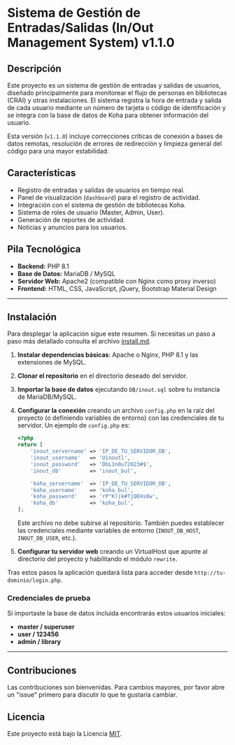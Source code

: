# Sistema de Gestión de Entradas/Salidas (In/Out Management System) v1.1.0

## Descripción

Este proyecto es un sistema de gestión de entradas y salidas de usuarios, diseñado principalmente para monitorear el flujo de personas en bibliotecas (CRAI) y otras instalaciones. El sistema registra la hora de entrada y salida de cada usuario mediante un número de tarjeta o código de identificación y se integra con la base de datos de Koha para obtener información del usuario.

Esta versión (`v1.1.0`) incluye correcciones críticas de conexión a bases de datos remotas, resolución de errores de redirección y limpieza general del código para una mayor estabilidad.

## Características

* Registro de entradas y salidas de usuarios en tiempo real.
* Panel de visualización (`dashboard`) para el registro de actividad.
* Integración con el sistema de gestión de bibliotecas Koha.
* Sistema de roles de usuario (Master, Admin, User).
* Generación de reportes de actividad.
* Noticias y anuncios para los usuarios.

## Pila Tecnológica

* **Backend:** PHP 8.1
* **Base de Datos:** MariaDB / MySQL
* **Servidor Web:** Apache2 (compatible con Nginx como proxy inverso)
* **Frontend:** HTML, CSS, JavaScript, jQuery, Bootstrap Material Design

---

## Instalación

Para desplegar la aplicación sigue este resumen. Si necesitas un paso a paso más detallado consulta el archivo [install.md](install.md).

1. **Instalar dependencias básicas**: Apache o Nginx, PHP 8.1 y las extensiones de MySQL.
2. **Clonar el repositorio** en el directorio deseado del servidor.
3. **Importar la base de datos** ejecutando `DB/inout.sql` sobre tu instancia de MariaDB/MySQL.
4. **Configurar la conexión** creando un archivo `config.php` en la raíz del proyecto (o definiendo variables de entorno) con las credenciales de tu servidor. Un ejemplo de `config.php` es:

    ```php
    <?php
    return [
        'inout_servername' => 'IP_DE_TU_SERVIDOR_DB',
        'inout_username'   => 'Uinoutl',
        'inout_password'   => 'DbL1n0u72023#$',
        'inout_db'         => 'inout_bul',

        'koha_servername'  => 'IP_DE_TU_SERVIDOR_DB',
        'koha_username'    => 'koha_bul',
        'koha_password'    => 'rP"K)|k#TjQEHs8w',
        'koha_db'          => 'koha_bul',
    ];
    ```

    Este archivo no debe subirse al repositorio. También puedes establecer las credenciales mediante variables de entorno (`INOUT_DB_HOST`, `INOUT_DB_USER`, etc.).

5. **Configurar tu servidor web** creando un VirtualHost que apunte al directorio del proyecto y habilitando el módulo `rewrite`.

Tras estos pasos la aplicación quedará lista para acceder desde `http://tu-dominio/login.php`.

### Credenciales de prueba

Si importaste la base de datos incluida encontrarás estos usuarios iniciales:

- **master / superuser**
- **user / 123456**
- **admin / library**

---

## Contribuciones

Las contribuciones son bienvenidas. Para cambios mayores, por favor abre un "issue" primero para discutir lo que te gustaría cambiar.

## Licencia

Este proyecto está bajo la Licencia [MIT](https://choosealicense.com/licenses/mit/).
